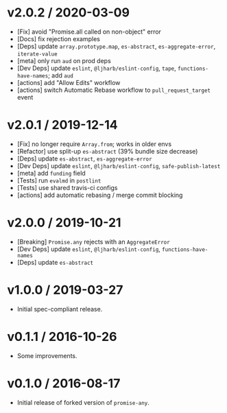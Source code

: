 v2.0.2 / 2020-03-09
=================
  * [Fix] avoid "Promise.all called on non-object" error
  * [Docs] fix rejection examples
  * [Deps] update `array.prototype.map`, `es-abstract`, `es-aggregate-error`, `iterate-value`
  * [meta] only run `aud` on prod deps
  * [Dev Deps] update `eslint`, `@ljharb/eslint-config`, `tape`, `functions-have-names`; add `aud`
  * [actions] add "Allow Edits" workflow
  * [actions] switch Automatic Rebase workflow to `pull_request_target` event

v2.0.1 / 2019-12-14
=================
  * [Fix] no longer require `Array.from`; works in older envs
  * [Refactor] use split-up `es-abstract` (39% bundle size decrease)
  * [Deps] update `es-abstract`, `es-aggregate-error`
  * [Dev Deps] update `eslint`, `@ljharb/eslint-config`, `safe-publish-latest`
  * [meta] add `funding` field
  * [Tests] run `evalmd` in `postlint`
  * [Tests] use shared travis-ci configs
  * [actions] add automatic rebasing / merge commit blocking

v2.0.0 / 2019-10-21
=================
  * [Breaking] `Promise.any` rejects with an `AggregateError`
  * [Dev Deps] update `eslint`, `@ljharb/eslint-config`, `functions-have-names`
  * [Deps] update `es-abstract`

v1.0.0 / 2019-03-27
=================
  * Initial spec-compliant release.

v0.1.1 / 2016-10-26
=================
  * Some improvements.

v0.1.0 / 2016-08-17
=================
  * Initial release of forked version of `promise-any`.

